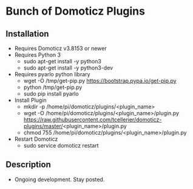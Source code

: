 # Bunch of Domoticz Plugins

## Installation 
* Requires Domoticz v3.8153 or newer
* Requires Python 3
  * sudo apt-get install -y python3
  * sudo apt-get install -y python3-dev
* Requires pyarlo python library
  * wget -O /tmp/get-pip.py https://bootstrap.pypa.io/get-pip.py
  * python /tmp/get-pip.py
  * sudo pip install pyarlo
* Install Plugin
  * mkdir -p /home/pi/domoticz/plugins/<plugin_name>
  * wget -O /home/pi/domoticz/plugins/<plugin_name>/plugin.py https://raw.githubusercontent.com/tcellerier/domoticz-plugins/master/<plugin_name>/plugin.py
  * chmod 755 /home/pi/domoticz/plugins/<plugin_name>/plugin.py
* Restart Domoticz
  * sudo service domoticz restart
 
## Description
* Ongoing development. Stay posted.
